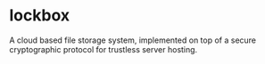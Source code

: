 # lockbox
A cloud based file storage system, implemented on top of a secure cryptographic protocol for trustless server hosting.
